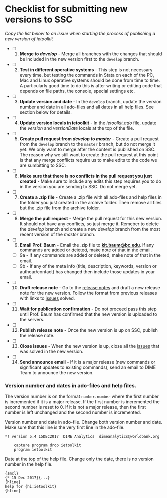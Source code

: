 # Checklist for submitting new versions to SSC

*Copy the list below to an issue when starting the process of publishing a new version of ietoolkit*

- [ ] 1. **Merge to *develop*** - Merge all branches with the changes that should be included in the new version first to the `develop` branch.
- [ ] 2. **Test in different operative systems** - This step is not necessary every time, but testing the commands in Stata on each of the PC, Mac and Linux operative systems should be done from time to time. A particularly good time to do this is after writing or editing code that depends on file paths, the console, special settings etc.
- [ ] 3. **Update version and date** - In the `develop` branch, update the version number and date in all ado-files and all dates in all help files. See section below for details.
- [ ] 4. **Update version locals in ietoolkit** - In the _ietoolkit.ado_ file, update the _version_ and _versionDate_ locals at the top of the file.
- [ ] 5. **Create pull request from *develop* to *master*** - Create a pull request from the `develop` branch to the `master` branch, but do not merge it yet. We only want to merge after the content is published on SSC. The reason why we still want to create the pull request at this point is that any merge conflicts require us to make edits to the code we are sumbitting to SSC.
- [ ] 6. **Make sure that there is no conflicts in the pull request you just created** - Make sure to include any edits this step requires you to do in the version you are sending to SSC. Do not merge yet.
- [ ] 7. **Create a .zip file** - Create a .zip file with all ado-files and help files in the folder you just created in the archive folder. Then remove all files but the .zip file from the archive folder.
- [ ] 8. **Merge the pull request** - Merge the pull request for this new version. It should not have any conflicts, so just merge it. Remeber to delete the *develop* branch and create a new *develop* branch from the most recent version of the *master* branch.
- [ ] 9. **Email Prof. Baum** - Email the .zip file to **kit.baum@bc.edu**. If any commands are added or deleted, make note of that in the email.
	- [ ] 9a - If any commands are added or deleted, make note of that in the email.
	- [ ] 9b - If any of the meta info (title, description, keywords, version or authour/contact) has changed then include those updates in your email.
- [ ] 10. **Draft release note** - Go to the [release notes](https://github.com/worldbank/ietoolkit/releases) and draft a new release note for the new version. Follow the format from previous releases with links to [issues](https://github.com/worldbank/ietoolkit/issues) solved.
- [ ] 11. **Wait for publication confirmation** - Do not proceed pass this step until Prof. Baum has confirmed that the new version is uploaded to the servers.
- [ ] 12. **Publish release note** - Once the new version is up on SSC, publish the release note.
- [ ] 13. **Close issues** - When the new version is up, close all the [issues](https://github.com/worldbank/ietoolkit/issues) that was solved in the new version.
- [ ] 14. **Send announce email** - If it is a major release (new commands or significant updates to existing commands), send an email to DIME Team to announce the new version.

### Version number and dates in ado-files and help files.

The version number is on the format `number.number` where the first number is incremented if it is a major release. If the first number is incremented the second number is reset to 0. If it is not a major release, then the first number is left unchanged and the second number is incremented.

Version number and date in ado-file. Change both version number and date. Make sure that this line is the very first line in the ado-file.
```
*! version 5.4 15DEC2017  DIME Analytics  dimeanalytics@worldbank.org

	capture program drop ietoolkit
	program ietoolkit
```

Date at the top of the help file. Change only the date, there is no version number in the help file.
```
{smcl}
{* 15 Dec 2017}{...}
{hline}
help for {hi:ietoolkit}
{hline}
```
